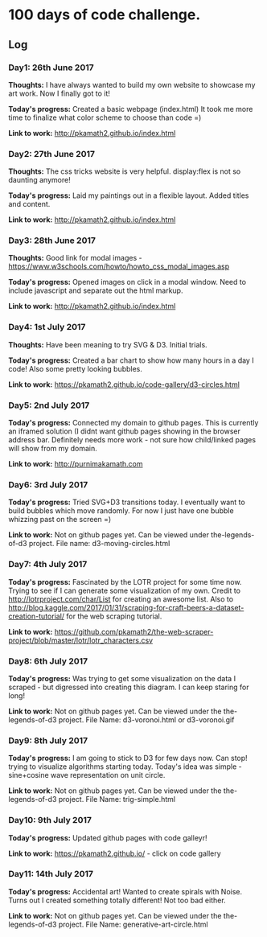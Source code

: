 # 100 days of code challenge.

## Log

### Day1: 26th June 2017
**Thoughts:** I have always wanted to build my own website to showcase my art work. Now I finally got to it!

**Today's progress:**  Created a basic webpage (index.html) It took me more time to finalize what color scheme to choose than code =)

**Link to work:**  http://pkamath2.github.io/index.html


### Day2: 27th June 2017
**Thoughts:** The css tricks website is very helpful. display:flex is not so daunting anymore!

**Today's progress:**  Laid my paintings out in a flexible layout. Added titles and content.

**Link to work:**  http://pkamath2.github.io/index.html


### Day3: 28th June 2017
**Thoughts:** Good link for modal images - https://www.w3schools.com/howto/howto_css_modal_images.asp 

**Today's progress:**  Opened images on click in a modal window. Need to include javascript and separate out the html markup. 

**Link to work:**  http://pkamath2.github.io/index.html


### Day4: 1st July 2017
**Thoughts:** Have been meaning to try SVG & D3. Initial trials.

**Today's progress:**  Created a bar chart to show how many hours in a day I code! Also some pretty looking bubbles.  

**Link to work:**  https://pkamath2.github.io/code-gallery/d3-circles.html


### Day5: 2nd July 2017
**Today's progress:**  Connected my domain to github pages. This is currently an iframed solution (I didnt want github pages showing in the browser address bar.
Definitely needs more work - not sure how child/linked pages will show from my domain.   

**Link to work:**  http://purnimakamath.com


### Day6: 3rd July 2017
**Today's progress:**  Tried SVG+D3 transitions today. I eventually want to build bubbles which move randomly. For now I just have one bubble whizzing past on the screen =)   

**Link to work:**  Not on github pages yet. Can be viewed under the-legends-of-d3 project. File name: d3-moving-circles.html


### Day7: 4th July 2017
**Today's progress:**  Fascinated by the LOTR project for some time now. Trying to see if I can generate some visualization of my own. Credit to http://lotrproject.com/char/List 
for creating an awesome list. Also to http://blog.kaggle.com/2017/01/31/scraping-for-craft-beers-a-dataset-creation-tutorial/ for the web scraping tutorial.   

**Link to work:**  https://github.com/pkamath2/the-web-scraper-project/blob/master/lotr/lotr_characters.csv 

### Day8: 6th July 2017
**Today's progress:**  Was trying to get some visualization on the data I scraped - but digressed into creating this diagram. I can keep staring for long!    

**Link to work:**  Not on github pages yet. Can be viewed under the the-legends-of-d3 project. File Name: d3-voronoi.html or d3-voronoi.gif

### Day9: 8th July 2017
**Today's progress:**  I am going to stick to D3 for few days now. Can stop! trying to visualize algorithms starting today. Today's idea was simple - sine+cosine wave representation  on unit circle.   

**Link to work:**  Not on github pages yet. Can be viewed under the the-legends-of-d3 project. File Name: trig-simple.html


### Day10: 9th July 2017
**Today's progress:**  Updated github pages with code galleyr!   

**Link to work:**  https://pkamath2.github.io/ - click on code gallery

### Day11: 14th July 2017
**Today's progress:**  Accidental art! Wanted to create spirals with Noise. Turns out I created something totally different! Not too bad either.    

**Link to work:**  Not on github pages yet. Can be viewed under the the-legends-of-d3 project. File Name: generative-art-circle.html